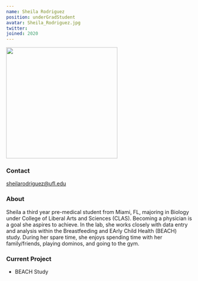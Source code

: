```yaml
---
name: Sheila Rodriguez
position: underGradStudent
avatar: Sheila_Rodriguez.jpg
twitter:
joined: 2020
---
```


<img width="300" src="{{site.baseurl}}/images/people/{{page.avatar}}" data-action="zoom">

### Contact
sheilarodriguez@ufl.edu

### About
Sheila a third year pre-medical student from Miami, FL, majoring in Biology under College of Liberal Arts and Sciences (CLAS). Becoming a physician is a goal she aspires to achieve. In the lab, she works closely with data entry and analysis within the Breastfeeding and EArly Child Health (BEACH) study. During her spare time, she enjoys spending time with her family/friends, playing dominos, and going to the gym. 

### Current Project
- BEACH Study

